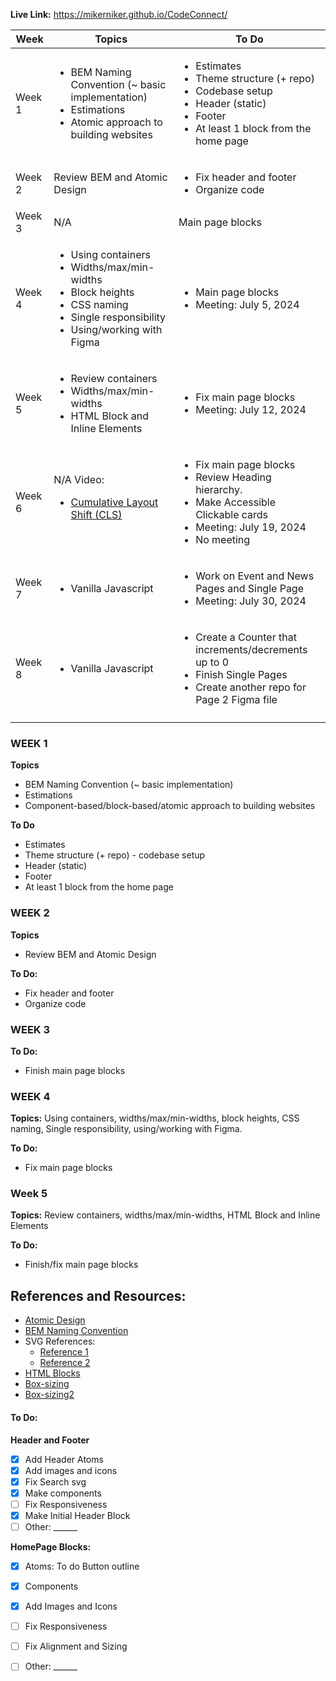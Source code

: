 **Live Link:**
https://mikerniker.github.io/CodeConnect/


| **Week** | **Topics**                                                                                                                  | **To Do**                                                                                                                  |
|----------|-----------------------------------------------------------------------------------------------------------------------------|----------------------------------------------------------------------------------------------------------------------------|
| Week 1   | <ul><li>BEM Naming Convention (~ basic implementation)</li><li>Estimations</li><li>Atomic approach to building websites</li></ul> | <ul><li>Estimates</li><li>Theme structure (+ repo)</li><li>Codebase setup</li><li>Header (static)</li><li>Footer</li><li>At least 1 block from the home page</li></ul>   |
| Week 2   | Review BEM and Atomic Design                                                                                                | <ul><li>Fix header and footer</li><li>Organize code</li></ul>                                                                                    |
| Week 3   | N/A                                                                                                                         | Main page blocks                                                                                                           |
| Week 4   | <ul><li>Using containers</li><li>Widths/max/min-widths</li><li>Block heights</li><li>CSS naming</li><li>Single responsibility</li><li>Using/working with Figma</li></ul> | <ul><li>Main page blocks</li><li>Meeting: July 5, 2024</li></ul>                                                                                 |
| Week 5   | <ul><li>Review containers</li><li>Widths/max/min-widths</li><li>HTML Block and Inline Elements</li></ul>                                                | <ul><li>Fix main page blocks</li><li>Meeting: July 12, 2024</li></ul>                                                                                |
| Week 6   | N/A Video: <ul><li><a href="https://web.dev/articles/cls">Cumulative Layout Shift (CLS)</a></li></ul>                                                  | <ul><li>Fix main page blocks</li><li>Review Heading hierarchy.</li><li>Make Accessible Clickable cards</li><li>Meeting: July 19, 2024</li><li>No meeting</li></ul> |
| Week 7   | <ul><li>Vanilla Javascript</li></ul>                                                                                                        | <ul><li>Work on Event and News Pages and Single Page</li><li>Meeting: July 30, 2024</li></ul>                                                    |
| Week 8   | <ul><li>Vanilla Javascript</li></ul>                                                                                                        | <ul><li>Create a Counter that increments/decrements up to 0</li><li>Finish Single Pages</li><li>Create another repo for Page 2 Figma file</li></ul>   |
|          |                                                                                                                             |                                                                                                                            |


### WEEK 1
**Topics**
- BEM Naming Convention (~ basic implementation)
- Estimations
- Component-based/block-based/atomic approach to building websites

**To Do**
- Estimates 
- Theme structure (+ repo) -  codebase setup
- Header (static)
- Footer
- At least 1 block from the home page

### WEEK 2
**Topics**
- Review BEM and Atomic Design

**To Do:**
- Fix header and footer
- Organize code

### WEEK 3

**To Do:**
- Finish main page blocks

### WEEK 4
**Topics:** Using containers, widths/max/min-widths, block heights, CSS naming, Single responsibility, using/working with Figma.

**To Do:**
- Fix main page blocks

### Week 5
**Topics:** Review containers, widths/max/min-widths, HTML Block and Inline Elements

**To Do:**
- Finish/fix main page blocks

## References and Resources:
- [Atomic Design](https://atomicdesign.bradfrost.com/chapter-2/)
- [BEM Naming Convention](https://getbem.com/naming/)
- SVG References: 
  - [Reference 1](https://stackoverflow.com/questions/18580389/svg-transparent-background-web)
  - [Reference 2](https://stackoverflow.com/questions/24933430/img-src-svg-changing-the-styles-with-css)
- [HTML Blocks](https://www.w3schools.com/html/html_blocks.asp)
- [Box-sizing](https://codepen.io/pableoh/pen/oNrXxOK)
- [Box-sizing2](https://www.w3schools.com/cssref/css3_pr_box-sizing.php)

#### To Do:
**Header and Footer**
- [x] Add Header Atoms
- [x] Add images and icons
- [x] Fix Search svg
- [x] Make components
- [ ] Fix Responsiveness
- [x] Make Initial Header Block 
- [ ] Other: ______

**HomePage Blocks:**
- [x] Atoms: To do Button outline
- [x] Components 
- [x] Add Images and Icons
- [ ] Fix Responsiveness
- [ ] Fix Alignment and Sizing
- [ ] Other: ______



